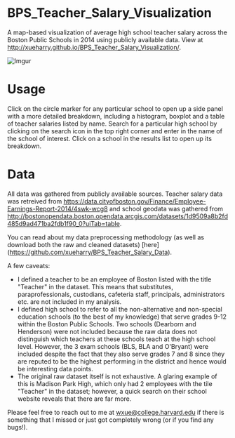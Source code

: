 # BPS_Teacher_Salary_Visualization

A map-based visualization of average high school teacher salary across the Boston Public Schools in 2014 using publicly available data.
View at http://xueharry.github.io/BPS_Teacher_Salary_Visualization/.

![Imgur](http://i.imgur.com/Ik8n8sM.png)

# Usage
Click on the circle marker for any particular school to open up a side panel with a more detailed breakdown, including a histogram, boxplot and a table of teacher salaries listed by name. Search for a particular high school by clicking on the search icon in the top right corner and enter in the name of the school of interest. Click on a school in the results list to open up its breakdown.

# Data
All data was gathered from publicly available sources. Teacher salary data was retreived from https://data.cityofboston.gov/Finance/Employee-Earnings-Report-2014/4swk-wcg8 and school geodata was gathered from http://bostonopendata.boston.opendata.arcgis.com/datasets/1d9509a8b2fd485d9ad471ba2fdb1f90_0?uiTab=table.

You can read about my data preprocessing methodology (as well as download both the raw and cleaned datasets) [here] (https://github.com/xueharry/BPS_Teacher_Salary_Data).

A few caveats:
* I defined a teacher to be an employee of Boston listed with the title "Teacher" in the dataset. This means that substitutes, paraprofessionals, custodians, cafeteria staff, principals, administrators etc. are not included in my analysis.
* I defined high school to refer to all the non-alternative and non-special education schools (to the best of my knowledge) that serve grades 9-12 within the Boston Public Schools. Two schools (Dearborn and Henderson) were not included because the raw data does not distinguish which teachers at these schools teach at the high school level. However, the 3 exam schools (BLS, BLA and O'Bryant) were included despite the fact that they also serve grades 7 and 8 since they are reputed to be the highest performing in the district and hence would be interesting data points.
* The original raw dataset itself is not exhaustive. A glaring example of this is Madison Park High, which only had 2 employees with the tile "Teacher" in the dataset; however, a quick search on their school website reveals that there are far more.

Please feel free to reach out to me at wxue@college.harvard.edu if there is something that I missed or just got completely wrong (or if you find any bugs!).


